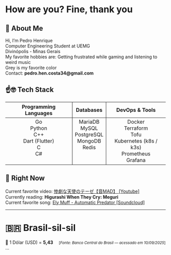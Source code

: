 # How are you? Fine, thank you

## 🙂 About Me

<p>
Hi, I’m Pedro Henrique<br>
Computer Engineering Student at UEMG<br>
Divinópolis - Minas Gerais <br>
My favorite hobbies are: Getting frustrated while gaming and listening to weird music<br>
Grey is my favorite color<br>
Contact: <strong>pedro.hen.costa34@gmail.com</strong>
</p>

## ☝🤓 Tech Stack

<table>
  <thead>
    <tr >
      <th align="center" style="border-right: 1px solid;">Programming Languages</th>
      <th align="center" style="border-right: 1px solid;">Databases</th>
      <th align="center">DevOps & Tools</th>
    </tr>
  </thead>
  <tbody>
    <tr>
      <td align="center" valign="top" style="border-right: 1px solid;">
        Go<br>
        Python<br>
        C++<br>
        Dart (Flutter)<br>
        C<br>
        C#
      </td>
      <td align="center" valign="top" style="border-right: 1px solid;">
        MariaDB<br>
        MySQL<br>
        PostgreSQL<br>
        MongoDB<br>
        Redis
      </td>
      <td align="center" valign="top" >
        Docker<br>
        Terraform<br>
        Tofu <br>
        Kubernetes (k8s / k3s)<br>
        Prometheus<br>
        Grafana
      </td>
    </tr>
  </tbody>
</table>

## 🤨 Right Now

<p>
Current favorite video: <a href="https://www.youtube.com/watch?v=k3aZ1E_m_Hs" target="_blank">惨劇な天使のテーゼ【音MAD】 [Youtube]</a><br>
Currently reading: <strong>Higurashi When They Cry: Meguri</strong><br>
Current favorite song: <a href="https://soundcloud.com/loveloverecords/3db4a2e0-3777-4819-b2d4-beada093b4c4" target="_blank">Ely Muff - Automatic Predator [Soundcloud]</a>
</p>

---

# 🇧🇷 Brasil-sil-sil

  💸 1 Dólar (USD) = <strong>5,43</strong> &emsp;<small>[<i>Fonte: Banco Central do Brasil — acessado em 10/09/2025</i>]</small>
<br>...